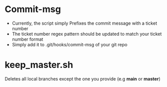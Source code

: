 # Commit-msg
- Currently, the script simply Prefixes the commit message with a ticket number
- The ticket number regex pattern should be updated to match your ticket number format
- Simply add it to .git/hooks/commit-msg of your git repo

# keep_master.sh
Deletes all local branches except the one you provide (e.g **main** or **master**)
